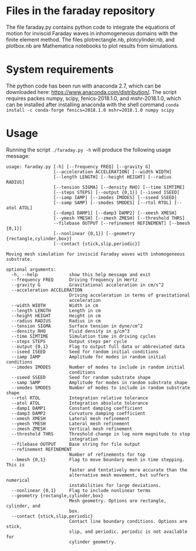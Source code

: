# Files in the faraday repository
The file faraday.py contains python code to integrate the equations of motion for inviscid Faraday waves in inhomogeneous domains with the finite element method. The files plotrectangle.nb, plotcylinder.nb, and plotbox.nb are Mathematica notebooks to plot results from simulations.

# System requirements
The python code has been run with anaconda 2.7, which can be downloaded here: https://www.anaconda.com/distribution/.  The script requires packes numpy, scipy, fenics-2018.1.0, and mshr-2018.1.0, which can be installed after installing anaconda with the shell command `conda install -c conda-forge fenics=2018.1.0 mshr=2018.1.0 numpy scipy`

# Usage
Running the script `./faraday.py -h` will produce the following usage message:

```
usage: faraday.py [-h] [--frequency FREQ] [--gravity G]  
                  [--acceleration ACCELERATION] [--width WIDTH]  
                  [--length LENGTH] [--height HEIGHT] [--radius RADIUS]  
                  [--tension SIGMA] [--density RHO] [--time SIMTIME]  
                  [--steps STEPS] [--output {0,1}] [--iseed ISEED]  
                  [--iamp IAMP] [--imodes IMODES] [--sseed SSEED]  
                  [--samp SAMP] [--smodes SMODES] [--rtol RTOL] [--atol ATOL]  
                  [--damp1 DAMP1] [--damp3 DAMP2] [--xmesh XMESH]  
                  [--ymesh YMESH] [--zmesh ZMESH] [--threshold THRS]  
                  --filebase OUTPUT [--refinement REFINEMENT] [--bmesh {0,1}]  
                  [--nonlinear {0,1}] [--geometry {rectangle,cylinder,box}]  
                  [--contact {stick,slip,periodic}]  

Moving mesh simulation for inviscid Faraday waves with inhomogeneous  
substrate.

optional arguments:
  -h, --help            show this help message and exit
  --frequency FREQ      Driving frequency in Hertz
  --gravity G           Gravitational acceleration in cm/s^2
  --acceleration ACCELERATION
                        Driving acceleration in terms of gravitational
                        acceleration
  --width WIDTH         Width in cm
  --length LENGTH       Length in cm
  --height HEIGHT       Height in cm
  --radius RADIUS       Radius in cm
  --tension SIGMA       Surface tension in dyne/cm^2
  --density RHO         Fluid density in g/cm^3
  --time SIMTIME        Simulation time in driving cycles
  --steps STEPS         Output steps per cycle
  --output {0,1}        Flag to output full data or abbreviated data
  --iseed ISEED         Seed for random initial conditions
  --iamp IAMP           Amplitude for modes in random initial conditions
  --imodes IMODES       Number of modes to include in random initial
                        conditions
  --sseed SSEED         Seed for random substrate shape
  --samp SAMP           Amplitude for modes in random substrate shape
  --smodes SMODES       Number of modes to include in random substrate shape
  --rtol RTOL           Integration relative tolerance
  --atol ATOL           Integration absolute tolerance
  --damp1 DAMP1         Constant damping coefficient
  --damp3 DAMP2         Curvature damping coefficient
  --xmesh XMESH         Lateral mesh refinement
  --ymesh YMESH         Lateral mesh refinement
  --zmesh ZMESH         Vertical mesh refinement
  --threshold THRS      Threshold change in log norm magnitude to stop
                        integration
  --filebase OUTPUT     Base string for file output
  --refinement REFINEMENT
                        Number of refinements for top
  --bmesh {0,1}         Flag to move boundary mesh in time stepping. This is
                        faster and tentatively more accurate than the
                        alternative mesh movement, but suffers numerical
                        instabilities for large deviations.
  --nonlinear {0,1}     Flag to include nonlinear terms
  --geometry {rectangle,cylinder,box}
                        Mesh geometry. Options are rectangle, cylinder, and
                        box.
  --contact {stick,slip,periodic}
                        Contact line boundary conditions. Options are stick,
                        slip, and periodic. periodic is not available for
                        cylinder geometry.
```

